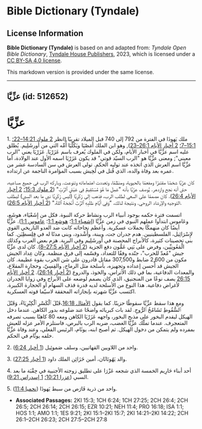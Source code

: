 # Bible Dictionary (Tyndale)

## License Information

**Bible Dictionary (Tyndale)** is based on and adapted from: _Tyndale Open Bible Dictionary_, [Tyndale House Publishers](https://tyndaleopenresources.com/), 2023, which is licensed under a [CC BY-SA 4.0 license](https://creativecommons.org/licenses/by-sa/4.0/legalcode.en).

This markdown version is provided under the same license.



--------------------------------

## عزِّيَّا (id: 512652)

عزِّيَّا
========

1\. ملك يَهوذَا في الفترة من 792 إلى 740 قبل الميلاد تقريبًا (انظر [2 ملوك 14:21–22؛](https://ref.ly/2Kgs14:21-2Kgs14:22) [15:1–7؛](https://ref.ly/2Kgs15:1-2Kgs15:7) [2 أخبار الأيام 26:1–23](https://ref.ly/2Chr26:1-2Chr26:23)), وهو ابن الملك أَمَصْيَا ويَكُلْيَا أُمِّه التي من أورشَلِيم. يُطلق عليه اسم عزِّيَّا في أخبار الأيام، ولكن في الملوك يُعرف باسم عَزَرْيَا. عَزَرْيَا يعني "الرب معيني"; ومعنى عزِّيَّا هو "الرب السيّد قوتي" قد يكون عَزَرْيَا اسمه الأول عند الولادة، أما عزِّيَّا اسم العرش الذي اتخذه عند توليه الحكم. تولى العرش في سن السادسة عشر من عمره بعد وفاة والده، الذي قُتل في لَخِيش بسبب المؤامرة الناجمة عن ارتداده.

كان عزِّيَّا شخصًا مقتدرًا ومفعمًا بالحيوية، ومنظّمًا، وتعددت اهتماماته وتنوعت. وباركه الرب في جميع مساعيه، حتى أنه نجح وازدهر. يُوصف عزِّيَّا بأنه "عَمِلَ مَا هُوَ مُسْتَقِيمٌ فِي عَيْنَيِ ٱلرَّبِّ" ([2 ملوك 15:3؛](https://ref.ly/2Kgs15:3) [2 أخبار الأيام 26:4](https://ref.ly/2Chr26:4)). كان مصممًا على السعي لطلب الرب، فذهب إلى زَكَرِيَّا (ليس زَكَرِيَّا نبي ما بعد السبي) ليطلب التوجيه والإرشاد الروحي. ونتيجة لذلك، "وَفِي أَيَّامِ طَلَبِهِ ٱلرَّبَّ أَنْجَحَهُ ٱللهُ." ([2 أخبار الأيام 26:5](https://ref.ly/2Chr26:5)).

اتسمت فترة حكمه بوجود أنبياء الرب ونشاط حركة النبوة. فكل من إِشَعْيَاء، هوشَع، وعَاموس ابتدأوا عملهم النبوي في زمن عزِّيَّا ([إشعياء 1:1](https://ref.ly/Isa1:1)؛ [هوشع 1:1](https://ref.ly/Hos1:1)؛ [عاموس 1:1](https://ref.ly/Amos1:1)). عزِّيَّا أيضًا كان منهمكًا بحملات عسكرية. وأعظم نجاحاته كانت ضد العدو التاريخي القوي لإِسْرَائِيل، الفلسطينيين. هدم جدران جت، ويبنة، وأَشْدود، وبنى مدنًا له في فِلِسطِيَن. كما بنى تحصينات كثيرة، كالأبراج المحصنة في أورشَلِيم وفي البرية. هزم بعض العرب وكذلك الْمَعُونِيِّين، وفرض على بَنِي عَمُّون دفع الجزية ([2 أخبار الأيام 27:5–8](https://ref.ly/2Chr27:5-2Chr27:8)). كان لدى عزِّيَّا جيش "مُعدّ للحرب"، جنّده وفقًا للتعداد، وقسّمه إلى فرق منظمة. وكان عِداد الجيش مكون من 2,600 ضابط و307,500 مقاتل قادرون على شن الحرب بقوة عظيمة. كان الجيش قد أُحسن إعداده وتجهيزه، بأسلحة مثل الرماح، والقِسِيّ، وحجارة المقلاع، والمعدات الدفاعية، بما في ذلك الأتراس، والخوذ، والدروع ([2 أخبار 26:14](https://ref.ly/2Chr26:14)). [2 أخبار الأيام 26:15](https://ref.ly/2Chr26:15) يصف نوعًا من المنجنيق، الذي كان يصمم لوضعه على الأبراج وفي زوايا الجدران لأغراض دفاعية. هذا النوع من الأسلحة لديه قدرة قذف السهام أو الحجارة الكبيرة. اكتسب عزِّيَّا شهرته بإنجازاته المحققة لاسيّما قوته العسكرية. 

ومع هذا سقط عزِّيَّا سقوطًا حزينًا. كما يقول [الأمثال 16:18](https://ref.ly/Prov16:18)،قَبْلَ ٱلْكَسْرِ ٱلْكِبْرِيَاءُ، وَقَبْلَ ٱلسُّقُوطِ تَشَامُخُ ٱلرُّوحِ. لقد بات كبريائه واضحًا عند ضلوعه بدور الكاهن. عندما دخل الهيكل ليقدم البخور على مذبح البخور، واجهه عَزَرْيَا الكاهن ومعه 80 كاهنًا بسبب تصرفه المتعجرف. عندما تملّك عزِّيَّا الغضب، ضربه الرب بالبرص، فاستلزم الأمر عزله للعيش بمفرده ولم يتمكن من دخول الهيكل. ثم أصبح ابنه، يوثَام، الرئيس الفعلي، وعند وفاة عزِّيَّا خلفه يوثّام في الحكم.

2\. واحد من اللاويين القهاتيين، وسلف صَموئِيل ([1 أخبار 6:24](https://ref.ly/1Chr6:24)).

3\. والد يَهُونَاثَان، أمين خَزَائِن الملك داود ([1 أخبار 27:25](https://ref.ly/1Chr27:25)).

4\. أحد أبناء حَارِيم الخمسة الذي شجعه عَزْرَا على تطليق زوجته الأجنبية في حِقْبَة ما بعد السبي ([عزرا 10:21؛](https://ref.ly/Ezra10:21) [1 إسدراس 9:21](https://ref.ly/1Esd9:21)).

5\. واحد من ذرية فَارَص من سبط يَهوذَا ([نحميا 11:4](https://ref.ly/Neh11:4)).

* **Associated Passages:** 2KI 15:3; 1CH 6:24; 1CH 27:25; 2CH 26:4; 2CH 26:5; 2CH 26:14; 2CH 26:15; EZR 10:21; NEH 11:4; PRO 16:18; ISA 1:1; HOS 1:1; AMO 1:1; 1ES 9:21; 2KI 15:1–2KI 15:7; 2KI 14:21–2KI 14:22; 2CH 26:1–2CH 26:23; 2CH 27:5–2CH 27:8

